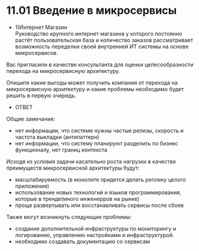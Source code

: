 # 11.01 Введение в микросервисы
- 1)Интернет Магазин  
Руководство крупного интернет магазина у которого постоянно 
растёт пользовательская база и количество заказов рассматривает 
возможность переделки своей внутренней ИТ системы на основе микросервисов.

Вас пригласили в качестве консультанта для оценки целесообразности 
перехода на микросервисную архитектуру.

Опишите какие выгоды может получить компания от перехода на
 микросервисную архитектуру и какие проблемы необходимо будет решить в первую очередь.
 
 - ОТВЕТ
 
 Общие замечания:
- нет информации, что системе нужны частые релизы, скорость и частота выкладки (антипаттерн)
- нет информации, что систему планируют разделить по бизнес функционалу, нет границ контекста

Исходя из условия задачи касательно роста нагрузки в качестве преимуществ микросервисной архитектуры будут:
  - масштабируемость (в монолите придется делать реплику целого приложения)
  - использование новых технологий и языков программирования, которые в тренде(много инженерров на рынке)
  - проще развертывать или восстанавливать сервисы после сбоев

Также могут возникнуть следующие проблемы:

  - создание дополнительной инфраструктуры по мониторингу и логированию, управлению настройками и инфраструктурой.
  - необходимо создавать документацию со сервисам